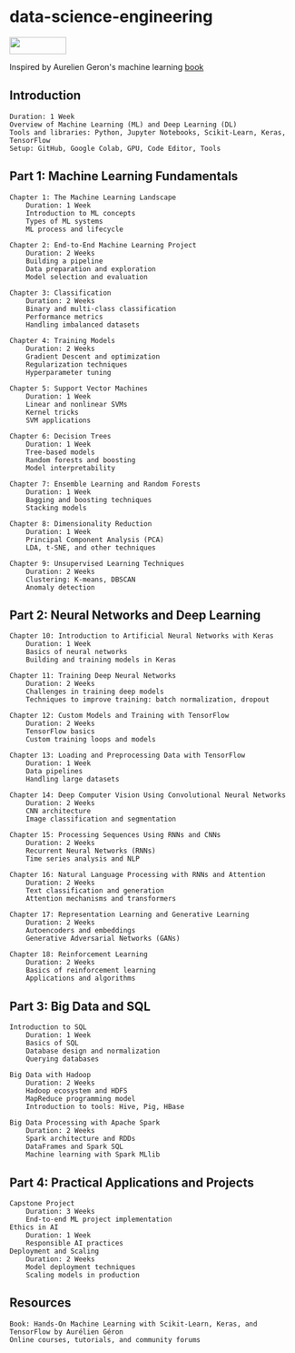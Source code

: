 # data-science-engineering

[<img src="https://cdn.buymeacoffee.com/buttons/v2/default-yellow.png" width="100" height="30">](https://www.buymeacoffee.com/uzzielperej)

Inspired by Aurelien Geron's machine learning [book](https://github.com/ageron/handson-ml3)

## Introduction

    Duration: 1 Week
    Overview of Machine Learning (ML) and Deep Learning (DL)
    Tools and libraries: Python, Jupyter Notebooks, Scikit-Learn, Keras, TensorFlow
    Setup: GitHub, Google Colab, GPU, Code Editor, Tools 

## Part 1: Machine Learning Fundamentals

    Chapter 1: The Machine Learning Landscape
        Duration: 1 Week
        Introduction to ML concepts
        Types of ML systems
        ML process and lifecycle

    Chapter 2: End-to-End Machine Learning Project
        Duration: 2 Weeks
        Building a pipeline
        Data preparation and exploration
        Model selection and evaluation

    Chapter 3: Classification
        Duration: 2 Weeks
        Binary and multi-class classification
        Performance metrics
        Handling imbalanced datasets

    Chapter 4: Training Models
        Duration: 2 Weeks
        Gradient Descent and optimization
        Regularization techniques
        Hyperparameter tuning

    Chapter 5: Support Vector Machines
        Duration: 1 Week
        Linear and nonlinear SVMs
        Kernel tricks
        SVM applications

    Chapter 6: Decision Trees
        Duration: 1 Week
        Tree-based models
        Random forests and boosting
        Model interpretability

    Chapter 7: Ensemble Learning and Random Forests
        Duration: 1 Week
        Bagging and boosting techniques
        Stacking models

    Chapter 8: Dimensionality Reduction
        Duration: 1 Week
        Principal Component Analysis (PCA)
        LDA, t-SNE, and other techniques

    Chapter 9: Unsupervised Learning Techniques
        Duration: 2 Weeks
        Clustering: K-means, DBSCAN
        Anomaly detection

## Part 2: Neural Networks and Deep Learning

    Chapter 10: Introduction to Artificial Neural Networks with Keras
        Duration: 1 Week
        Basics of neural networks
        Building and training models in Keras

    Chapter 11: Training Deep Neural Networks
        Duration: 2 Weeks
        Challenges in training deep models
        Techniques to improve training: batch normalization, dropout

    Chapter 12: Custom Models and Training with TensorFlow
        Duration: 2 Weeks
        TensorFlow basics
        Custom training loops and models

    Chapter 13: Loading and Preprocessing Data with TensorFlow
        Duration: 1 Week
        Data pipelines
        Handling large datasets

    Chapter 14: Deep Computer Vision Using Convolutional Neural Networks
        Duration: 2 Weeks
        CNN architecture
        Image classification and segmentation

    Chapter 15: Processing Sequences Using RNNs and CNNs
        Duration: 2 Weeks
        Recurrent Neural Networks (RNNs)
        Time series analysis and NLP

    Chapter 16: Natural Language Processing with RNNs and Attention
        Duration: 2 Weeks
        Text classification and generation
        Attention mechanisms and transformers

    Chapter 17: Representation Learning and Generative Learning
        Duration: 2 Weeks
        Autoencoders and embeddings
        Generative Adversarial Networks (GANs)

    Chapter 18: Reinforcement Learning
        Duration: 2 Weeks
        Basics of reinforcement learning
        Applications and algorithms

## Part 3: Big Data and SQL

    Introduction to SQL
        Duration: 1 Week
        Basics of SQL
        Database design and normalization
        Querying databases

    Big Data with Hadoop
        Duration: 2 Weeks
        Hadoop ecosystem and HDFS
        MapReduce programming model
        Introduction to tools: Hive, Pig, HBase

    Big Data Processing with Apache Spark
        Duration: 2 Weeks
        Spark architecture and RDDs
        DataFrames and Spark SQL
        Machine learning with Spark MLlib

## Part 4: Practical Applications and Projects

    Capstone Project
        Duration: 3 Weeks
        End-to-end ML project implementation
    Ethics in AI
        Duration: 1 Week
        Responsible AI practices
    Deployment and Scaling
        Duration: 2 Weeks
        Model deployment techniques
        Scaling models in production

## Resources

    Book: Hands-On Machine Learning with Scikit-Learn, Keras, and TensorFlow by Aurélien Géron
    Online courses, tutorials, and community forums



